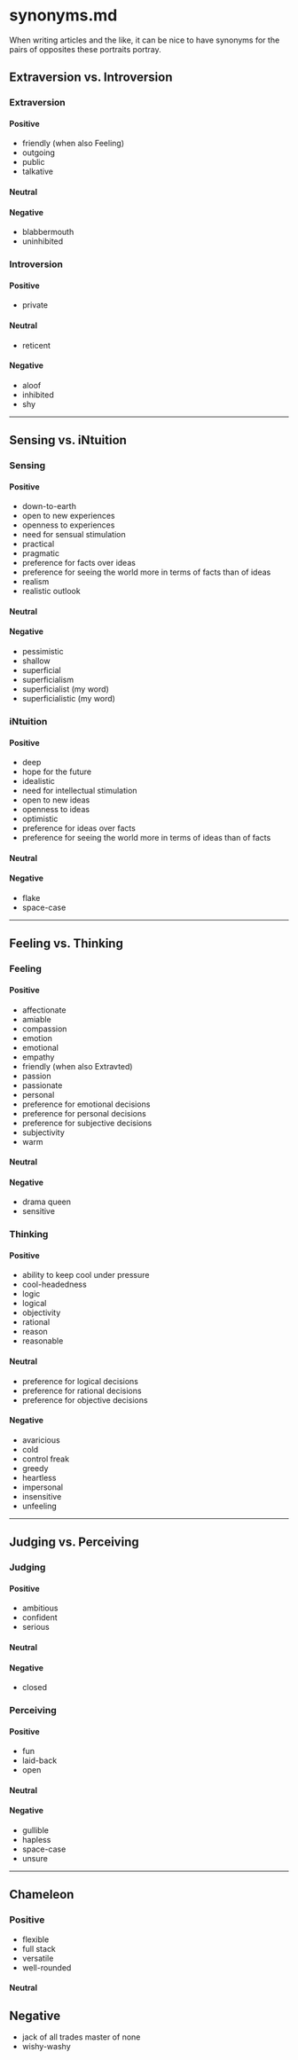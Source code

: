 
# synonyms.md

When writing articles and the like, it can be nice to have synonyms for the pairs of opposites
these portraits portray.

## Extraversion vs. Introversion

### Extraversion

#### Positive
- friendly (when also Feeling)
- outgoing
- public
- talkative

#### Neutral

#### Negative
- blabbermouth
- uninhibited

### Introversion

#### Positive
- private

#### Neutral
- reticent

#### Negative
- aloof
- inhibited
- shy

---

## Sensing vs. iNtuition

### Sensing

#### Positive
- down-to-earth
- open to new experiences
- openness to experiences
- need for sensual stimulation
- practical
- pragmatic
- preference for facts over ideas
- preference for seeing the world more in terms of facts than of ideas
- realism
- realistic outlook

#### Neutral

#### Negative
- pessimistic
- shallow
- superficial
- superficialism
- superficialist (my word)
- superficialistic (my word)

### iNtuition

#### Positive
- deep
- hope for the future
- idealistic
- need for intellectual stimulation
- open to new ideas
- openness to ideas
- optimistic
- preference for ideas over facts
- preference for seeing the world more in terms of ideas than of facts

#### Neutral

#### Negative
- flake
- space-case

---

## Feeling vs. Thinking

### Feeling

#### Positive
- affectionate
- amiable
- compassion
- emotion
- emotional
- empathy
- friendly (when also Extravted)
- passion
- passionate
- personal
- preference for emotional decisions
- preference for personal decisions
- preference for subjective decisions
- subjectivity
- warm

#### Neutral

#### Negative
- drama queen
- sensitive

### Thinking

#### Positive
- ability to keep cool under pressure
- cool-headedness
- logic
- logical
- objectivity
- rational
- reason
- reasonable

#### Neutral
- preference for logical decisions
- preference for rational decisions
- preference for objective decisions

#### Negative
- avaricious
- cold
- control freak
- greedy
- heartless
- impersonal
- insensitive
- unfeeling

---

## Judging vs. Perceiving

### Judging

#### Positive
- ambitious
- confident
- serious

#### Neutral

#### Negative
- closed

### Perceiving

#### Positive
- fun
- laid-back
- open

#### Neutral

#### Negative
- gullible
- hapless
- space-case
- unsure

---

## Chameleon

### Positive
- flexible
- full stack
- versatile
- well-rounded

#### Neutral

## Negative
- jack of all trades master of none
- wishy-washy

